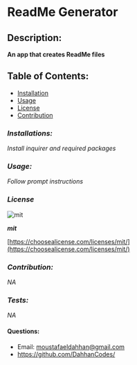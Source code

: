 
  # **ReadMe Generator**

  ## **Description:**
 **An app that creates ReadMe files**

  ## Table of Contents:
   - [Installation](#installion)
   - [Usage](#usage)
   - [License](#license)
   - [Contribution](#contribution)

  ### *Installations:*

  _Install inquirer and required packages_

  ### *Usage:*
  _Follow prompt instructions_

  ### *License*
  
  
  ![mit](https://img.shields.io/badge/license-mit-green)
  
  
  ***mit***

  
  [https://choosealicense.com/licenses/mit/](https://choosealicense.com/licenses/mit/)
  

  
  
  ### *Contribution:*
  _NA_

  ### *Tests:*
  _NA_

  #### Questions:
 - Email: moustafaeldahhan@gmail.com
 - https://github.com/DahhanCodes/

